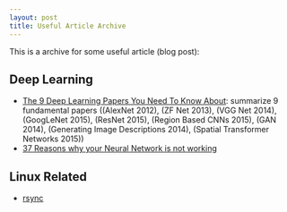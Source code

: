 ```yaml
---
layout: post
title: Useful Article Archive
---
```


This is a archive for some useful article (blog post):

## Deep Learning
* [The 9 Deep Learning Papers You Need To Know About](https://opendatascience.com/blog/the-9-deep-learning-papers-you-need-to-know-about-understanding-cnns-part-3/): summarize 9 fundamental papers ((AlexNet 2012), (ZF Net 2013), (VGG Net 2014), (GoogLeNet 2015), (ResNet 2015), (Region Based CNNs 2015), (GAN 2014), (Generating Image Descriptions 2014), (Spatial Transformer Networks 2015))
* [37 Reasons why your Neural Network is not working](https://blog.slavv.com/37-reasons-why-your-neural-network-is-not-working-4020854bd607)

## Linux Related
* [rsync](https://www.digitalocean.com/community/tutorials/how-to-use-rsync-to-sync-local-and-remote-directories-on-a-vps)
